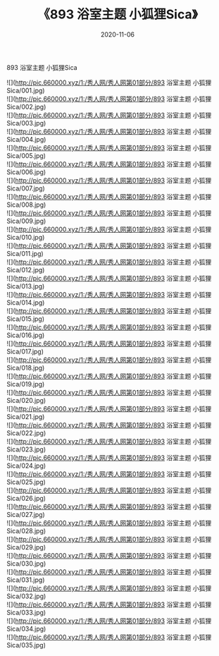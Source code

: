 ﻿---
layout: post
title:  《893 浴室主题 小狐狸Sica》
date:   2020-11-06
img: http://pic.660000.xyz/1:/秀人网/秀人网第01部分/893 浴室主题 小狐狸Sica/000.jpg
categories: [美女, 清纯, 唯美]
---

893 浴室主题 小狐狸Sica

  ![](http://pic.660000.xyz/1:/秀人网/秀人网第01部分/893 浴室主题 小狐狸Sica/001.jpg) <br> ![](http://pic.660000.xyz/1:/秀人网/秀人网第01部分/893 浴室主题 小狐狸Sica/002.jpg) <br> ![](http://pic.660000.xyz/1:/秀人网/秀人网第01部分/893 浴室主题 小狐狸Sica/003.jpg) <br> ![](http://pic.660000.xyz/1:/秀人网/秀人网第01部分/893 浴室主题 小狐狸Sica/004.jpg) <br> ![](http://pic.660000.xyz/1:/秀人网/秀人网第01部分/893 浴室主题 小狐狸Sica/005.jpg) <br> ![](http://pic.660000.xyz/1:/秀人网/秀人网第01部分/893 浴室主题 小狐狸Sica/006.jpg) <br> ![](http://pic.660000.xyz/1:/秀人网/秀人网第01部分/893 浴室主题 小狐狸Sica/007.jpg) <br> ![](http://pic.660000.xyz/1:/秀人网/秀人网第01部分/893 浴室主题 小狐狸Sica/008.jpg) <br> ![](http://pic.660000.xyz/1:/秀人网/秀人网第01部分/893 浴室主题 小狐狸Sica/009.jpg) <br> ![](http://pic.660000.xyz/1:/秀人网/秀人网第01部分/893 浴室主题 小狐狸Sica/010.jpg) <br> ![](http://pic.660000.xyz/1:/秀人网/秀人网第01部分/893 浴室主题 小狐狸Sica/011.jpg) <br> ![](http://pic.660000.xyz/1:/秀人网/秀人网第01部分/893 浴室主题 小狐狸Sica/012.jpg) <br> ![](http://pic.660000.xyz/1:/秀人网/秀人网第01部分/893 浴室主题 小狐狸Sica/013.jpg) <br> ![](http://pic.660000.xyz/1:/秀人网/秀人网第01部分/893 浴室主题 小狐狸Sica/014.jpg) <br> ![](http://pic.660000.xyz/1:/秀人网/秀人网第01部分/893 浴室主题 小狐狸Sica/015.jpg) <br> ![](http://pic.660000.xyz/1:/秀人网/秀人网第01部分/893 浴室主题 小狐狸Sica/016.jpg) <br> ![](http://pic.660000.xyz/1:/秀人网/秀人网第01部分/893 浴室主题 小狐狸Sica/017.jpg) <br> ![](http://pic.660000.xyz/1:/秀人网/秀人网第01部分/893 浴室主题 小狐狸Sica/018.jpg) <br> ![](http://pic.660000.xyz/1:/秀人网/秀人网第01部分/893 浴室主题 小狐狸Sica/019.jpg) <br> ![](http://pic.660000.xyz/1:/秀人网/秀人网第01部分/893 浴室主题 小狐狸Sica/020.jpg) <br> ![](http://pic.660000.xyz/1:/秀人网/秀人网第01部分/893 浴室主题 小狐狸Sica/021.jpg) <br> ![](http://pic.660000.xyz/1:/秀人网/秀人网第01部分/893 浴室主题 小狐狸Sica/022.jpg) <br> ![](http://pic.660000.xyz/1:/秀人网/秀人网第01部分/893 浴室主题 小狐狸Sica/023.jpg) <br> ![](http://pic.660000.xyz/1:/秀人网/秀人网第01部分/893 浴室主题 小狐狸Sica/024.jpg) <br> ![](http://pic.660000.xyz/1:/秀人网/秀人网第01部分/893 浴室主题 小狐狸Sica/025.jpg) <br> ![](http://pic.660000.xyz/1:/秀人网/秀人网第01部分/893 浴室主题 小狐狸Sica/026.jpg) <br> ![](http://pic.660000.xyz/1:/秀人网/秀人网第01部分/893 浴室主题 小狐狸Sica/027.jpg) <br> ![](http://pic.660000.xyz/1:/秀人网/秀人网第01部分/893 浴室主题 小狐狸Sica/028.jpg) <br> ![](http://pic.660000.xyz/1:/秀人网/秀人网第01部分/893 浴室主题 小狐狸Sica/029.jpg) <br> ![](http://pic.660000.xyz/1:/秀人网/秀人网第01部分/893 浴室主题 小狐狸Sica/030.jpg) <br> ![](http://pic.660000.xyz/1:/秀人网/秀人网第01部分/893 浴室主题 小狐狸Sica/031.jpg) <br> ![](http://pic.660000.xyz/1:/秀人网/秀人网第01部分/893 浴室主题 小狐狸Sica/032.jpg) <br> ![](http://pic.660000.xyz/1:/秀人网/秀人网第01部分/893 浴室主题 小狐狸Sica/033.jpg) <br> ![](http://pic.660000.xyz/1:/秀人网/秀人网第01部分/893 浴室主题 小狐狸Sica/034.jpg) <br> ![](http://pic.660000.xyz/1:/秀人网/秀人网第01部分/893 浴室主题 小狐狸Sica/035.jpg) <br>